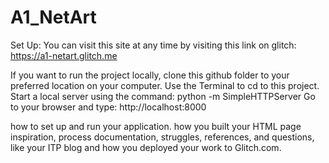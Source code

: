 # A1_NetArt

Set Up:
You can visit this site at any time by visiting this link on glitch: https://a1-netart.glitch.me

If you want to run the project locally, clone this github folder to your preferred location on your computer. 
Use the Terminal to cd to this project. 
Start a local server using the command:
python -m SimpleHTTPServer
Go to your browser and type: http://localhost:8000


how to set up and run your application.
how you built your HTML page
inspiration, process documentation, struggles, references, and questions, like your ITP blog
and how you deployed your work to Glitch.com.